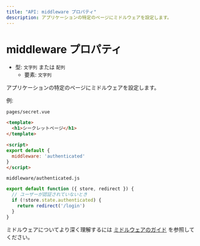 ```yaml
---
title: "API: middleware プロパティ"
description: アプリケーションの特定のページにミドルウェアを設定します。
---
```


# middleware プロパティ

- 型: `文字列` または `配列`
  - 要素: `文字列`

アプリケーションの特定のページにミドルウェアを設定します。

例:

`pages/secret.vue`

```html
<template>
  <h1>シークレットページ</h1>
</template>

<script>
export default {
  middleware: 'authenticated'
}
</script>
```

`middleware/authenticated.js`

```js
export default function ({ store, redirect }) {
  // ユーザーが認証されていないとき
  if (!store.state.authenticated) {
    return redirect('/login')
  }
}
```

ミドルウェアについてより深く理解するには [ミドルウェアのガイド](/guide/routing#ミドルウェア) を参照してください。

